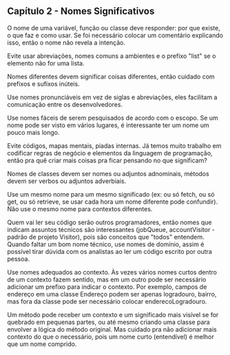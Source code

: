 ## Capítulo 2 - Nomes Significativos

O nome de uma variável, função ou classe deve responder: por que existe, o que faz e como usar. Se foi necessário colocar um comentário explicando isso, então o nome não revela a intenção.

Evite usar abreviações, nomes comuns a ambientes e o prefixo "list" se o elemento não for uma lista.

Nomes diferentes devem significar coisas diferentes, então cuidado com prefixos e sufixos inúteis.

Use nomes pronunciáveis em vez de siglas e abreviações, eles facilitam a comunicação entre os desenvolvedores.

Use nomes fáceis de serem pesquisados de acordo com o escopo. Se um nome pode ser visto em vários lugares, é interessante ter um nome um pouco mais longo.

Evite códigos, mapas mentais, piadas internas. Já temos muito trabalho em codificar regras de negócio e elementos da linguagem de programação, então pra quê criar mais coisas pra ficar pensando no que significam?

Nomes de classes devem ser nomes ou adjuntos adnominais, métodos devem ser verbos ou adjuntos adverbiais.

Use um mesmo nome para um mesmo significado (ex: ou só fetch, ou só get, ou só retrieve, se usar cada hora um nome diferente pode confundir).
Não use o mesmo nome para contextos diferentes.

Quem vai ler seu código serão outros programadores, então nomes que indicam assuntos técnicos são interessantes (jobQueue, accountVisitor - padrão de projeto Visitor), pois são conceitos que "todos" entendem.
Quando faltar um bom nome técnico, use nomes de domínio, assim é possível tirar dúvida com os analistas ao ler um código escrito por outra pessoa.

Use nomes adequados ao contexto. Às vezes vários nomes curtos dentro de um contexto fazem sentido, mas em um outro pode ser necessário adicionar um prefixo para indicar o contexto.
Por exemplo, campos de endereço em uma classe Endereço podem ser apenas logradouro, bairro, mas fora da classe pode ser necessário colocar enderecoLogradouro.

Um método pode receber um contexto e um significado mais visível se for quebrado em pequenas partes, ou até mesmo criando uma classe para envolver a lógica do método original.
Mas cuidado pra não adicionar mais contexto do que o necessário, pois um nome curto (entendível) é melhor que um nome comprido.

